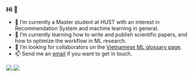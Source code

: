 ### Hi 👋

- 🔭 I’m currently a Master student at HUST with an interest in Recommendation System and machine learning in general.
- 🌱 I’m currently learning how to write and publish scientific papers, and how to optimize the workflow in ML research.
- 👯 I’m looking for collaborators on the [Vietnamese ML glossary page](https://github.com/trgiangdo/ml-glossary-vn).
- 📫 Send me an [email](mailto:dtr.giang.1299@gmail.com) if you want to get in touch.

<a href="https://github.com/anuraghazra/github-readme-stats">
  <img align="center" src="https://github-readme-stats.vercel.app/api?username=trgiangdo&count_private=true&show_icons=true" />
</a>

<a href="https://github.com/anuraghazra/github-readme-stats">
  <img align="center" src="https://github-readme-stats.vercel.app/api/top-langs/?username=trgiangdo&layout=compact" />
</a>

<!--
- 🤔 I’m looking for help with ...
- 💬 Ask me about ...
- ⚡ Fun fact: ...
-->
